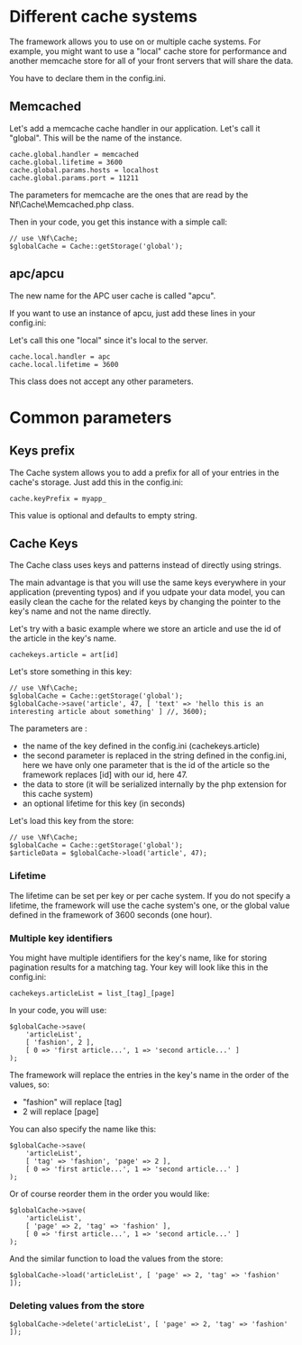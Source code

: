 # Different cache systems

The framework allows you to use on or multiple cache systems. For example, you might want to use a "local" cache store for performance and another memcache store for all of your front servers that will share the data.

You have to declare them in the config.ini. 

## Memcached

Let's add a memcache cache handler in our application. Let's call it "global". This will be the name of the instance. 

```
cache.global.handler = memcached
cache.global.lifetime = 3600
cache.global.params.hosts = localhost
cache.global.params.port = 11211
```

The parameters for memcache are the ones that are read by the Nf\Cache\Memcached.php class.

Then in your code, you get this instance with a simple call:

```
// use \Nf\Cache;
$globalCache = Cache::getStorage('global');
```

## apc/apcu

The new name for the APC user cache is called "apcu".

If you want to use an instance of apcu, just add these lines in your config.ini:

Let's call this one "local" since it's local to the server.

```
cache.local.handler = apc
cache.local.lifetime = 3600
```

This class does not accept any other parameters.

# Common parameters

## Keys prefix

The Cache system allows you to add a prefix for all of your entries in the cache's storage. Just add this in the config.ini:
 
```
cache.keyPrefix = myapp_
```

This value is optional and defaults to empty string.

## Cache Keys

The Cache class uses keys and patterns instead of directly using strings.

The main advantage is that you will use the same keys everywhere in your application (preventing typos) and if you udpate your data model, you can easily clean the cache for the related keys by changing the pointer to the key's name and not the name directly. 

Let's try with a basic example where we store an article and use the id of the article in the key's name.

```
cachekeys.article = art[id]
```

Let's store something in this key:

```
// use \Nf\Cache;
$globalCache = Cache::getStorage('global');
$globalCache->save('article', 47, [ 'text' => 'hello this is an interesting article about something' ] //, 3600); 
```

The parameters are :

- the name of the key defined in the config.ini (cachekeys.article)
- the second parameter is replaced in the string defined in the config.ini, here we have only one parameter that is the id of the article so the framework replaces [id] with our id, here 47.
- the data to store (it will be serialized internally by the php extension for this cache system)
- an optional lifetime for this key (in seconds)

Let's load this key from the store:

```
// use \Nf\Cache;
$globalCache = Cache::getStorage('global');
$articleData = $globalCache->load('article', 47); 
```

### Lifetime

The lifetime can be set per key or per cache system. If you do not specify a lifetime, the framework will use the cache system's one, or the global value defined in the framework of 3600 seconds (one hour).

### Multiple key identifiers

You might have multiple identifiers for the key's name, like for storing pagination results for a matching tag. Your key will look like this in the config.ini:

```
cachekeys.articleList = list_[tag]_[page]
```

In your code, you will use:

```
$globalCache->save(
    'articleList',
    [ 'fashion', 2 ],
    [ 0 => 'first article...', 1 => 'second article...' ]
); 
```

The framework will replace the entries in the key's name in the order of the values, so:

- "fashion" will replace [tag]
- 2 will replace [page]

You can also specify the name like this:

```
$globalCache->save(
    'articleList',
    [ 'tag' => 'fashion', 'page' => 2 ],
    [ 0 => 'first article...', 1 => 'second article...' ]
); 
```

Or of course reorder them in the order you would like:

```
$globalCache->save(
    'articleList',
    [ 'page' => 2, 'tag' => 'fashion' ],
    [ 0 => 'first article...', 1 => 'second article...' ]
); 
```

And the similar function to load the values from the store:

```
$globalCache->load('articleList', [ 'page' => 2, 'tag' => 'fashion' ]); 
```

### Deleting values from the store

```
$globalCache->delete('articleList', [ 'page' => 2, 'tag' => 'fashion' ]); 
```
